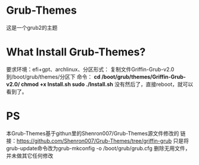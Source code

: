 # Grub-Themes
这是一个grub2的主题

# What Install Grub-Themes?
要求环境：efi+gpt、archlinux、分区形式：
复制文件Griffin-Grub-v2.0到/boot/grub/themes/分区下
命令：
**cd /boot/grub/themes/Griffin-Grub-v2.0/
chmod +x Install.sh
sudo ./Install.sh**
没有然后了，直接reboot，就可以看到了。

# PS
本Grub-Themes基于githun里的Shenron007/Grub-Themes源文件修改的
链接：https://github.com/Shenron007/Grub-Themes/tree/griffin-grub
只是将grub-update命令改为grub-mkconfig -o /boot/grub/grub.cfg
删除无用文件，并未做其它任何修改